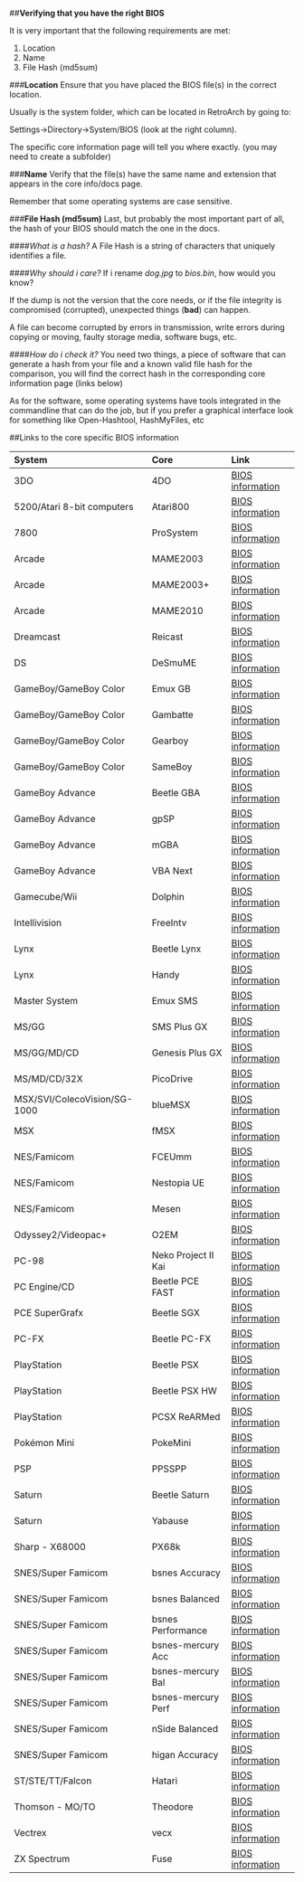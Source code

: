 ##**Verifying that you have the right BIOS**

It is very important that the following requirements are met:

1. Location
2. Name
3. File Hash (md5sum)

###**Location**
Ensure that you have placed the BIOS file(s) in the correct location.

Usually is the system folder, which can be located in RetroArch by going to:

Settings->Directory->System/BIOS (look at the right column).

The specific core information page will tell you where exactly. (you may need to create a subfolder)

###**Name**
Verify that the file(s) have the same name and extension that appears in the core info/docs page.

Remember that some operating systems are case sensitive.

###**File Hash (md5sum)**
Last, but probably the most important part of all, the hash of your BIOS should match the one in the docs.

####*What is a hash?*
A File Hash is a string of characters that uniquely identifies a file.

####*Why should i care?*
If i rename *dog.jpg* to *bios.bin*, how would you know?

If the dump is not the version that the core needs, or if the file integrity is compromised (corrupted), unexpected things (**bad**) can happen.

A file can become corrupted by errors in transmission, write errors during copying or moving, faulty storage media, software bugs, etc. 

####*How do i check it?*
You need two things, a piece of software that can generate a hash from your file and a known valid file hash for the comparison, you will find the correct hash in the corresponding core information page (links below)

As for the software, some operating systems have tools integrated in the commandline that can do the job, but if you prefer a graphical interface look for something like Open-Hashtool, HashMyFiles, etc

##Links to the core specific BIOS information

System                        | Core               | Link |
|:----------------------------|:-------------------|:--------------------------------------------------------------------|
3DO                           | 4DO                | [BIOS information](https://docs.libretro.com/library/4do/#bios)
5200/Atari 8-bit computers    | Atari800           | [BIOS information](https://docs.libretro.com/library/atari800/#bios)
7800                          | ProSystem          | [BIOS information](https://docs.libretro.com/library/prosystem/#bios)
Arcade                        | MAME2003           | [BIOS information](https://docs.libretro.com/library/mame_2003/#bios)
Arcade                        | MAME2003+          | [BIOS information](https://docs.libretro.com/library/mame2003_plus/#bios)
Arcade                        | MAME2010           | [BIOS information](https://docs.libretro.com/library/mame_2010/#bios)
Dreamcast                     | Reicast            | [BIOS information](https://docs.libretro.com/library/reicast/#bios)
DS                            | DeSmuME            | [BIOS information](https://docs.libretro.com/library/desmume/#bios)
GameBoy/GameBoy Color         | Emux GB            | [BIOS information](https://docs.libretro.com/library/emux_gb/#bios)
GameBoy/GameBoy Color         | Gambatte           | [BIOS information](https://docs.libretro.com/library/gambatte/#bios)
GameBoy/GameBoy Color         | Gearboy            | [BIOS information](https://docs.libretro.com/library/gearboy/#bios)
GameBoy/GameBoy Color         | SameBoy            | [BIOS information](https://docs.libretro.com/library/sameboy/#bios)
GameBoy Advance               | Beetle GBA         | [BIOS information](https://docs.libretro.com/library/beetle_gba/#bios)
GameBoy Advance               | gpSP               | [BIOS information](https://docs.libretro.com/library/gpsp/#bios)
GameBoy Advance               | mGBA               | [BIOS information](https://docs.libretro.com/library/mgba/#bios)
GameBoy Advance               | VBA Next           | [BIOS information](https://docs.libretro.com/library/vba_next/#bios)
Gamecube/Wii                  | Dolphin            | [BIOS information](https://docs.libretro.com/library/dolphin/#bios)
Intellivision                 | FreeIntv           | [BIOS information](https://docs.libretro.com/library/freeintv/#bios)
Lynx                          | Beetle Lynx        | [BIOS information](https://docs.libretro.com/library/beetle_lynx/#bios)
Lynx                          | Handy              | [BIOS information](https://docs.libretro.com/library/handy/#bios)
Master System                 | Emux SMS           | [BIOS information](https://docs.libretro.com/library/emux_sms/#bios)
MS/GG                         | SMS Plus GX        | [BIOS information](https://docs.libretro.com/library/smsplus/#bios)
MS/GG/MD/CD                   | Genesis Plus GX    | [BIOS information](https://docs.libretro.com/library/genesis_plus_gx/#bios)
MS/MD/CD/32X                  | PicoDrive          | [BIOS information](https://docs.libretro.com/library/picodrive/#bios)
MSX/SVI/ColecoVision/SG-1000  | blueMSX            | [BIOS information](https://docs.libretro.com/library/bluemsx/#bios)
MSX                           | fMSX               | [BIOS information](https://docs.libretro.com/library/fmsx/#bios)
NES/Famicom                   | FCEUmm             | [BIOS information](https://docs.libretro.com/library/fceumm/#bios)
NES/Famicom                   | Nestopia UE        | [BIOS information](https://docs.libretro.com/library/nestopia_ue/#bios)
NES/Famicom                   | Mesen              | [BIOS information](https://docs.libretro.com/library/mesen/#bios)
Odyssey2/Videopac+            | O2EM               | [BIOS information](https://docs.libretro.com/library/o2em/#bios)
PC-98                         | Neko Project II Kai| [BIOS information](https://docs.libretro.com/library/neko_project_ii_kai/#bios)
PC Engine/CD                  | Beetle PCE FAST    | [BIOS information](https://docs.libretro.com/library/beetle_pce_fast/#bios)
PCE SuperGrafx                | Beetle SGX         | [BIOS information](https://docs.libretro.com/library/beetle_sgx/#bios)
PC-FX                         | Beetle PC-FX       | [BIOS information](https://docs.libretro.com/library/beetle_pc_fx/#bios)
PlayStation                   | Beetle PSX         | [BIOS information](https://docs.libretro.com/library/beetle_psx/#bios)
PlayStation                   | Beetle PSX HW      | [BIOS information](https://docs.libretro.com/library/beetle_psx_hw/#bios)
PlayStation                   | PCSX ReARMed       | [BIOS information](https://docs.libretro.com/library/pcsx_rearmed/#bios)
Pokémon Mini                  | PokeMini           | [BIOS information](https://docs.libretro.com/library/pokemini/#bios)
PSP                           | PPSSPP             | [BIOS information](https://docs.libretro.com/library/ppsspp/#bios)
Saturn                        | Beetle Saturn      | [BIOS information](https://docs.libretro.com/library/beetle_saturn/#bios)
Saturn                        | Yabause            | [BIOS information](https://docs.libretro.com/library/yabause/#bios)
Sharp - X68000                | PX68k              | [BIOS information](https://docs.libretro.com/library/px68k/#bios)
SNES/Super Famicom            | bsnes Accuracy     | [BIOS information](https://docs.libretro.com/library/bsnes_accuracy/#bios)
SNES/Super Famicom            | bsnes Balanced     | [BIOS information](https://docs.libretro.com/library/bsnes_balanced/#bios)
SNES/Super Famicom            | bsnes Performance  | [BIOS information](https://docs.libretro.com/library/bsnes_performance/#bios)
SNES/Super Famicom            | bsnes-mercury Acc  | [BIOS information](https://docs.libretro.com/library/bsnes_mercury_accuracy/#bios)
SNES/Super Famicom            | bsnes-mercury Bal  | [BIOS information](https://docs.libretro.com/library/bsnes_mercury_balanced/#bios)
SNES/Super Famicom            | bsnes-mercury Perf | [BIOS information](https://docs.libretro.com/library/bsnes_mercury_performance/#bios)
SNES/Super Famicom            | nSide Balanced     | [BIOS information](https://docs.libretro.com/library/nside_balanced/#bios)
SNES/Super Famicom            | higan Accuracy     | [BIOS information](https://docs.libretro.com/library/higan_accuracy/#bios)
ST/STE/TT/Falcon              | Hatari             | [BIOS information](https://docs.libretro.com/library/hatari/#bios)
Thomson - MO/TO               | Theodore           | [BIOS information](https://docs.libretro.com/library/theodore/#bios)
Vectrex                       | vecx               | [BIOS information](https://docs.libretro.com/library/vecx/#bios)
ZX Spectrum                   | Fuse               | [BIOS information](https://docs.libretro.com/library/fuse/#bios)
